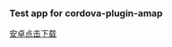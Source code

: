 ### Test app for cordova-plugin-amap

[安卓点击下载](https://github.com/Silverbase-FE/testApp-plugin-amap/blob/master/platforms/android/app/release/app-release.apk)
